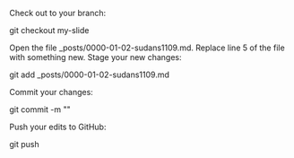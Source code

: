 Check out to your branch:

git checkout my-slide

Open the file _posts/0000-01-02-sudans1109.md.
Replace line 5 of the file with something new.
Stage your new changes:

git add _posts/0000-01-02-sudans1109.md

Commit your changes:

git commit -m "<YOUR-MESSAGE>"

Push your edits to GitHub:

git push
